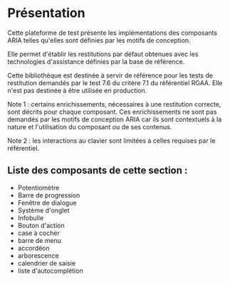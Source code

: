 # Présentation #

Cette plateforme de test présente les implémentations des composants ARIA telles qu'elles sont définies par les motifs de conception.

Elle permet d'établir les restitutions par défaut obtenues avec les technologies d'assistance définies par la base de référence.

Cette bibliothèque est destinée à servir de référence pour les tests de restitution demandés par le test 7.6 du critère 7.1 du référentiel RGAA. Elle n'est pas destinée à être utilisée en production.

Note 1 : certains enrichissements, nécessaires à une restitution correcte, sont décrits pour chaque composant. Ces enrichissements ne sont pas demandés par les motifs de conception ARIA car ils sont contextuels à la nature et l'utilisation du composant ou de ses contenus.

Note 2 : les interactions au clavier sont limitées à celles requises par le référentiel.

## Liste des composants de cette section : ##

- Potentiomètre
- Barre de progression
- Fenêtre de dialogue
- Système d'onglet
- Infobulle
- Bouton d'action
- case à cocher
- barre de menu
- accordéon
- arborescence
- calendrier de saisie
- liste d'autocomplétion
